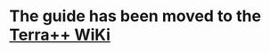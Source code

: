 
# The guide has been moved to the [Terra++ WiKi](https://github.com/BuildTheEarth/terraplusplus/wiki/Custom-terrain-dataset-guide)
